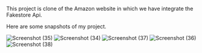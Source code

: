 This  project is clone of the Amazon website in which we have integrate the Fakestore Api.

Here are some snapshots of my project.

![Screenshot (35)](https://github.com/Adi-pal-developer/fetch/assets/144885498/db1271ff-e6cf-42f3-9798-00ee67c52641)
![Screenshot (34)](https://github.com/Adi-pal-developer/fetch/assets/144885498/50396bb9-3e98-405d-889d-9dca32acbcec)
![Screenshot (37)](https://github.com/Adi-pal-developer/fetch/assets/144885498/21efb144-e418-4cac-9fde-c22fafc10d7b)
![Screenshot (36)](https://github.com/Adi-pal-developer/fetch/assets/144885498/9bffba59-048a-4d23-84ef-81525262ac5e)
![Screenshot (38)](https://github.com/Adi-pal-developer/fetch/assets/144885498/b26a7724-13a6-4cb3-99ba-6988f5eac9b1)
